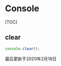 # Console
[TOC]

## clear
```javascript
console.clear();
```


最后更新于2020年2月18日

[^footnote]: timestamp-最后更新于2020年2月18日